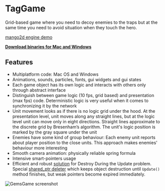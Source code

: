 # TagGame

Grid-based game where you need to decoy enemies to the traps but at the same time you need to avoid 
situation when they touch the hero.

[mango2d engine demo](https://github.com/black-square/mango2d)

**[Download binaries for Mac and Windows](https://github.com/black-square/TagGame/releases)**

## Features
- Multiplatform code: Mac OS and Windows
- Animations, sounds, particles, fonts, gui widgets and gui states
- Each game object has its own logic and interacts with others only through abstract interface
-	Distinguish between game logic (10 fps, grid based) and presentation (max fps) code. Deterministic 
  logic is very useful when it comes to synchronizing it by the network
-	Unit movement looks as if there is no logic grid under the hood. At the presentation level, unit moves 
  along any straight lines, but at the logic level unit can move only in eight directions. Straight lines 
  approximate to the discrete grid by Bresenham’s algorithm. The unit's logic position is marked by the gray square under 
  the unit 
-	Enemies have some kind of group behaviour: Each enemy unit reports about player position to the close units. 
  This approach makes enemies' behaviour more interesting
-	Smooth camera animation: physically reliable spring formula
-	Intensive smart-pointers usage
-	Efficient and robust [solution](https://github.com/black-square/mango2d/blob/master/Logic/GameFieldBase.hpp) 
  for Destroy During the Update problem. Special [shared_ptr deleter](https://github.com/black-square/mango2d/blob/master/Logic/DefferedSharedPtrDeleter.hpp) 
  which keeps object destruction until `Update()` method finishes, but weak pointers become expired immediately.
 
![GemsGame screenshot](https://raw.github.com/wiki/black-square/mango2d/img/TagGame.png)

